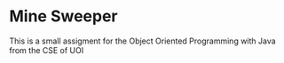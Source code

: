 # Mine Sweeper
This is a small assigment for the Object Oriented Programming with Java from the CSE of UOI
